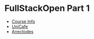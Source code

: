 # FullStackOpen Part 1

-   [Course Info](courseinfo/)
-   [UniCafe](unicafe/)
-   [Anectodes](anectodes/)
